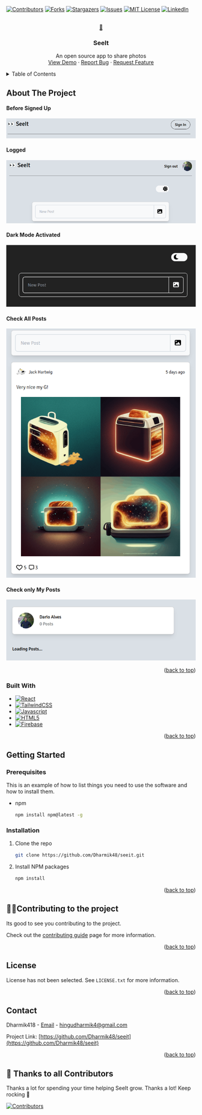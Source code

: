 <a name="readme-top"></a>

[![Contributors][contributors-shield]][contributors-url]
[![Forks][forks-shield]][forks-url]
[![Stargazers][stars-shield]][stars-url]
[![Issues][issues-shield]][issues-url]
[![MIT License][license-shield]][license-url]
[![LinkedIn][linkedin-shield]][linkedin-url]

<!-- PROJECT LOGO -->
<br />
<div align="center">
  <a href="https://github.com/Dharmik48/seeit">
    👀
  </a>

<h3 align="center">SeeIt</h3>

  <p align="center">
    An open source app to share photos
    <br />
    <a href="https://seeit-brown.vercel.app">View Demo</a>
    ·
    <a href="https://github.com/Dharmik48/seeit/issues">Report Bug</a>
    ·
    <a href="https://github.com/Dharmik48/seeit/issues">Request Feature</a>
  </p>
</div>

<!-- TABLE OF CONTENTS -->
<details>
  <summary>Table of Contents</summary>
  <ol>
    <li>
      <a href="#about-the-project">About The Project</a>
      <ul>
        <li><a href="#built-with">Built With</a></li>
      </ul>
    </li>
    <li>
      <a href="#getting-started">Getting Started</a>
      <ul>
        <li><a href="#prerequisites">Prerequisites</a></li>
        <li><a href="#installation">Installation</a></li>
      </ul>
    </li>
    <li><a href="#usage">Usage</a></li>
    <li><a href="#roadmap">Roadmap</a></li>
    <li><a href="#contributing">Contributing</a></li>
    <li><a href="#license">License</a></li>
    <li><a href="#contact">Contact</a></li>
    <li><a href="#acknowledgments">Acknowledgments</a></li>
  </ol>
</details>

<!-- ABOUT THE PROJECT -->
## About The Project
<h4>Before Signed Up</h4>

[![SeeIt Home][product-screenshot-nav-not-signed]](https://seeit-brown.vercel.app/)

<h4>Logged</h4>

[![SeeIt Home][product-screenshot-signed]](https://seeit-brown.vercel.app/)

<h4>Dark Mode Activated</h4>

[![SeeIt Home][product-screenshot-dark]](https://seeit-brown.vercel.app/)

<h4>Check All Posts</h4>

[![SeeIt Home][product-screenshot-posts]](https://seeit-brown.vercel.app/)

<h4>Check only My Posts</h4>

[![SeeIt Home][product-screenshot-myPost]](https://seeit-brown.vercel.app/)

<p align="right">(<a href="#readme-top">back to top</a>)</p>

### Built With


* [![React][React.js]][React-url]
* [![TailwindCSS][TailwindCSS-url]][TailwindCSS-home]
* [![Javascript][Javascript-img]][Javascript-url]
* [![HTML5][HTML5-img]][HTML5-url]
* [![Firebase][Firebase-img]][Firebase-url]




<p align="right">(<a href="#readme-top">back to top</a>)</p>

<!-- GETTING STARTED -->
## Getting Started

### Prerequisites

This is an example of how to list things you need to use the software and how to install them.

* npm

  ```sh
  npm install npm@latest -g
  ```

### Installation

1. Clone the repo

   ```sh
   git clone https://github.com/Dharmik48/seeit.git
   ```

2. Install NPM packages

   ```sh
   npm install
   ```


<p align="right">(<a href="#readme-top">back to top</a>)</p>



<!-- CONTRIBUTING -->

## 💁‍♂️Contributing to the project
Its good to see you contributing to the project.

Check out the [contributing guide](./CONTRIBUTING.md)
page for more information.

<p align="right">(<a href="#readme-top">back to top</a>)</p>

<!-- LICENSE -->
## License

License has not been selected. See `LICENSE.txt` for more information.

<p align="right">(<a href="#readme-top">back to top</a>)</p>

<!-- CONTACT -->
## Contact

Dharmik418 - [Email](hingudharmik4@gmail.com) - hingudharmik4@gmail.com

Project Link: [https://github.com/Dharmik48/seeit](https://github.com/Dharmik48/seeit)

<p align="right">(<a href="#readme-top">back to top</a>)</p>

## 💪 Thanks to all Contributors

Thanks a lot for spending your time helping SeeIt grow. Thanks a lot! Keep rocking 🍻

[![Contributors](https://contrib.rocks/image?repo=Dharmik48/seeit)](https://github.com/Dharmik48/seeit/graphs/contributors)

<!-- MARKDOWN LINKS & IMAGES -->
<!-- https://www.markdownguide.org/basic-syntax/#reference-style-links -->
[contributors-shield]: https://img.shields.io/github/contributors/Dharmik48/seeit.svg?style=for-the-badge
[contributors-url]: https://github.com/Dharmik48/seeit/graphs/contributors
[forks-shield]: https://img.shields.io/github/forks/Dharmik48/seeit.svg?style=for-the-badge
[forks-url]: https://github.com/Dharmik48/seeit/network/members
[stars-shield]: https://img.shields.io/github/stars/Dharmik48/seeit.svg?style=for-the-badge
[stars-url]: https://github.com/Dharmik48/seeit/stargazers
[issues-shield]: https://img.shields.io/github/issues/Dharmik48/seeit.svg?style=for-the-badge
[issues-url]: https://github.com/Dharmik48/seeit/issues
[license-shield]: https://img.shields.io/github/license/Dharmik48/seeit.svg?style=for-the-badge
[license-url]: https://github.com/Dharmik48/seeit/blob/master/LICENSE.txt
[linkedin-shield]: https://img.shields.io/badge/-LinkedIn-black.svg?style=for-the-badge&logo=linkedin&colorB=555
[linkedin-url]: https://linkedin.com/in/linkedin_username
[product-screenshot-signed]: src/imgs/signed.png
[product-screenshot-nav-not-signed]: src/imgs/notSigned.png
[product-screenshot-dark]: src/imgs/darkMode.png
[product-screenshot-posts]: src/imgs/myPost.png
[product-screenshot-myPost]: src/imgs/posts.png
[React.js]: https://img.shields.io/badge/React-20232A?style=for-the-badge&logo=react&logoColor=61DAFB
[React-url]: https://reactjs.org/
[TailwindCSS-url]: https://img.shields.io/badge/tailwindcss-%2338B2AC.svg?style=for-the-badge&logo=tailwind-css&logoColor=white
[TailwindCSS-home]: https://tailwindcss.com/
[Javascript-url]: https://javascript.com
[Javascript-img]: https://img.shields.io/badge/javascript-%23323330.svg?style=for-the-badge&logo=javascript&logoColor=%23F7DF1E
[HTML5-url]: https://html.com/
[HTML5-img]: https://img.shields.io/badge/html5-%23E34F26.svg?style=for-the-badge&logo=html5&logoColor=white
[Firebase-url]: https://firebase.google.com/
[Firebase-img]: https://img.shields.io/badge/Firebase-039BE5?style=for-the-badge&logo=Firebase&logoColor=white
[contributors-url]: https://github.com/Dharmik48/seeit/graphs/contributors